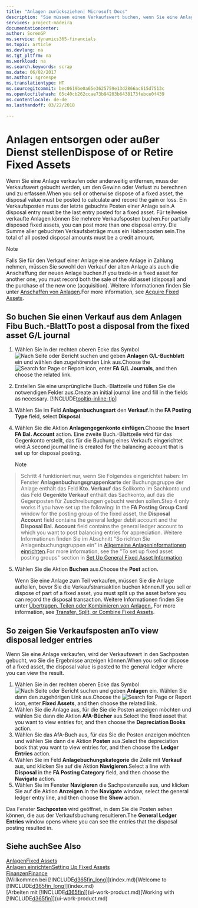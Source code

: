 ```yaml
---
title: "Anlagen zurücksziehen| Microsoft Docs"
description: "Sie müssen einen Verkaufswert buchen, wenn Sie eine Anlage verkaufen oder ausrangieren, die storniert werden sollten."
services: project-madeira
documentationcenter: 
author: SorenGP
ms.service: dynamics365-financials
ms.topic: article
ms.devlang: na
ms.tgt_pltfrm: na
ms.workload: na
ms.search.keywords: scrap
ms.date: 06/02/2017
ms.author: sgroespe
ms.translationtype: HT
ms.sourcegitcommit: bec0619be0a65e3625759e13d2866ac615d7513c
ms.openlocfilehash: 65c40cb262ccae73b94203b6438173febce0f439
ms.contentlocale: de-de
ms.lasthandoff: 03/22/2018

---
```

# <a name="dispose-of-or-retire-fixed-assets"></a><span data-ttu-id="8a1b4-103">Anlagen entsorgen oder außer Dienst stellen</span><span class="sxs-lookup"><span data-stu-id="8a1b4-103">Dispose of or Retire Fixed Assets</span></span>
<span data-ttu-id="8a1b4-104">Wenn Sie eine Anlage verkaufen oder anderweitig entfernen, muss der Verkaufswert gebucht werden, um den Gewinn oder Verlust zu berechnen und zu erfassen.</span><span class="sxs-lookup"><span data-stu-id="8a1b4-104">When you sell or otherwise dispose of a fixed asset, the disposal value must be posted to calculate and record the gain or loss.</span></span> <span data-ttu-id="8a1b4-105">Ein Verkaufsposten muss der letzte gebuchte Posten einer Anlage sein.</span><span class="sxs-lookup"><span data-stu-id="8a1b4-105">A disposal entry must be the last entry posted for a fixed asset.</span></span> <span data-ttu-id="8a1b4-106">Für teilweise verkaufte Anlagen können Sie mehrere Verkaufsposten buchen.</span><span class="sxs-lookup"><span data-stu-id="8a1b4-106">For partially disposed fixed assets, you can post more than one disposal entry.</span></span> <span data-ttu-id="8a1b4-107">Die Summe aller gebuchten Verkaufsbeträge muss ein Habenposten sein.</span><span class="sxs-lookup"><span data-stu-id="8a1b4-107">The total of all posted disposal amounts must be a credit amount.</span></span>  

> [!NOTE]  
>   <span data-ttu-id="8a1b4-108">Falls Sie für den Verkauf einer Anlage eine andere Anlage in Zahlung nehmen, müssen Sie sowohl den Verkauf der alten Anlage als auch die Anschaffung der neuen Anlage buchen.</span><span class="sxs-lookup"><span data-stu-id="8a1b4-108">If you trade-in a fixed asset for another one, you must record both the sale of the old asset (disposal) and the purchase of the new one (acquisition).</span></span> <span data-ttu-id="8a1b4-109">Weitere Informationen finden Sie unter [Anschaffen von Anlagen](fa-how-acquire.md).</span><span class="sxs-lookup"><span data-stu-id="8a1b4-109">For more information, see [Acquire Fixed Assets](fa-how-acquire.md).</span></span>  

## <a name="to-post-a-disposal-from-the-fixed-asset-gl-journal"></a><span data-ttu-id="8a1b4-110">So buchen Sie einen Verkauf aus dem Anlagen Fibu Buch.-Blatt</span><span class="sxs-lookup"><span data-stu-id="8a1b4-110">To post a disposal from the fixed asset G/L journal</span></span>
1. <span data-ttu-id="8a1b4-111">Wählen Sie in der rechten oberen Ecke das Symbol ![Nach Seite oder Bericht suchen](media/ui-search/search_small.png "Nach Seite oder Bericht suchen") und geben **Anlagen G/L-Buchblatt** ein und wählen den zugehörenden Link aus.</span><span class="sxs-lookup"><span data-stu-id="8a1b4-111">Choose the ![Search for Page or Report](media/ui-search/search_small.png "Search for Page or Report icon") icon, enter **FA G/L Journals**, and then choose the related link.</span></span>  
2. <span data-ttu-id="8a1b4-112">Erstellen Sie eine ursprüngliche Buch.-Blattzeile und füllen Sie die notwendigen Felder aus.</span><span class="sxs-lookup"><span data-stu-id="8a1b4-112">Create an initial journal line and fill in the fields as necessary.</span></span> [!INCLUDE[tooltip-inline-tip](includes/tooltip-inline-tip_md.md)]  
3. <span data-ttu-id="8a1b4-113">Wählen Sie im Feld **Anlagenbuchungsart** den **Verkauf**.</span><span class="sxs-lookup"><span data-stu-id="8a1b4-113">In the **FA Posting Type** field, select **Disposal**.</span></span>  
4. <span data-ttu-id="8a1b4-114">Wählen Sie die Aktion **Anlagengegenkonto einfügen**.</span><span class="sxs-lookup"><span data-stu-id="8a1b4-114">Choose the **Insert FA Bal. Account** action.</span></span> <span data-ttu-id="8a1b4-115">Eine zweite Buch.-Blattzeile wird für das Gegenkonto erstellt, das für die Buchung eines Verkaufs eingerichtet wird.</span><span class="sxs-lookup"><span data-stu-id="8a1b4-115">A second journal line is created for the balancing account that is set up for disposal posting.</span></span>  

    > [!NOTE]  
>   <span data-ttu-id="8a1b4-116">Schritt 4 funktioniert nur, wenn Sie Folgendes eingerichtet haben: Im Fenster **Anlagenbuchungsgruppenkarte** der Buchungsgruppe der Anlage enthält das Feld **Kto. Verkauf** das Sollkonto im Sachkonto und das Feld **Gegenkto Verkauf** enthält das Sachkonto, auf das die Gegenposten für Zuschreibungen gebucht werden sollen.</span><span class="sxs-lookup"><span data-stu-id="8a1b4-116">Step 4 only works if you have set up the following: In the **FA Posting Group Card** window for the posting group of the fixed asset, the **Disposal Account** field contains the general ledger debit account and the **Disposal Bal. Account** field contains the general ledger account to which you want to post balancing entries for appreciation.</span></span> <span data-ttu-id="8a1b4-117">Weitere Informationen finden Sie im Abschnitt "So richten Sie Anlagenbuchungsgruppen ein" in [ Allgemeine Anlageninformationen einrichten](fa-how-setup-general.md).</span><span class="sxs-lookup"><span data-stu-id="8a1b4-117">For more information, see the "To set up fixed asset posting groups" section in [Set Up General Fixed Asset Information](fa-how-setup-general.md).</span></span>  
5. <span data-ttu-id="8a1b4-118">Wählen Sie die Aktion **Buchen** aus.</span><span class="sxs-lookup"><span data-stu-id="8a1b4-118">Choose the **Post** action.</span></span>  

    <span data-ttu-id="8a1b4-119">Wenn Sie eine Anlage zum Teil verkaufen, müssen Sie die Anlage aufteilen, bevor Sie die Verkaufstransaktion buchen können.</span><span class="sxs-lookup"><span data-stu-id="8a1b4-119">If you sell or dispose of part of a fixed asset, you must split up the asset before you can record the disposal transaction.</span></span> <span data-ttu-id="8a1b4-120">Weitere Informationen finden Sie unter [Übertragen, Teilen oder Kombinieren von Anlagen.](fa-how-trans-split-combine.md).</span><span class="sxs-lookup"><span data-stu-id="8a1b4-120">For more information, see [Transfer, Split, or Combine Fixed Assets](fa-how-trans-split-combine.md).</span></span>  

## <a name="to-view-disposal-ledger-entries"></a><span data-ttu-id="8a1b4-121">So zeigen Sie Verkaufsposten an</span><span class="sxs-lookup"><span data-stu-id="8a1b4-121">To view disposal ledger entries</span></span>
<span data-ttu-id="8a1b4-122">Wenn Sie eine Anlage verkaufen, wird der Verkaufswert in den Sachposten gebucht, wo Sie die Ergebnisse anzeigen können.</span><span class="sxs-lookup"><span data-stu-id="8a1b4-122">When you sell or dispose of a fixed asset, the disposal value is posted to the general ledger where you can view the result.</span></span>  

1. <span data-ttu-id="8a1b4-123">Wählen Sie in der rechten oberen Ecke das Symbol ![Nach Seite oder Bericht suchen](media/ui-search/search_small.png "Nach Seite oder Bericht suchen") und geben **Anlagen** ein. Wählen Sie dann den zugehörigen Link aus.</span><span class="sxs-lookup"><span data-stu-id="8a1b4-123">Choose the ![Search for Page or Report](media/ui-search/search_small.png "Search for Page or Report icon") icon, enter **Fixed Assets**, and then choose the related link.</span></span>  
2. <span data-ttu-id="8a1b4-124">Wählen Sie die Anlage aus, für die Sie die Posten anzeigen möchten und wählen Sie dann die Aktion **AfA-Bücher** aus.</span><span class="sxs-lookup"><span data-stu-id="8a1b4-124">Select the fixed asset that you want to view entries for, and then choose the **Depreciation Books** action.</span></span>  
3. <span data-ttu-id="8a1b4-125">Wählen Sie das AfA-Buch aus, für das Sie die Posten anzeigen möchten und wählen Sie dann die Aktion **Posten** aus.</span><span class="sxs-lookup"><span data-stu-id="8a1b4-125">Select the depreciation book that you want to view entries for, and then choose the **Ledger Entries** action.</span></span>  
4. <span data-ttu-id="8a1b4-126">Wählen Sie im Feld **Anlagebuchungskategorie** die Zeile mit **Verkauf** aus, und klicken Sie auf die Aktion **Navigieren**.</span><span class="sxs-lookup"><span data-stu-id="8a1b4-126">Select a line with **Disposal** in the **FA Posting Category** field, and then choose the **Navigate** action.</span></span>  
5. <span data-ttu-id="8a1b4-127">Wählen Sie im Fenster **Navigieren** die Sachpostenzeile aus, und klicken Sie auf die Aktion **Anzeigen**.</span><span class="sxs-lookup"><span data-stu-id="8a1b4-127">In the **Navigate** window, select the general ledger entry line, and then choose the **Show** action.</span></span>  

<span data-ttu-id="8a1b4-128">Das Fenster **Sachposten** wird geöffnet, in dem Sie die Posten sehen können, die aus der Verkaufsbuchung resultieren.</span><span class="sxs-lookup"><span data-stu-id="8a1b4-128">The **General Ledger Entries** window opens where you can see the entries that the disposal posting resulted in.</span></span>  

## <a name="see-also"></a><span data-ttu-id="8a1b4-129">Siehe auch</span><span class="sxs-lookup"><span data-stu-id="8a1b4-129">See Also</span></span>
[<span data-ttu-id="8a1b4-130">Anlagen</span><span class="sxs-lookup"><span data-stu-id="8a1b4-130">Fixed Assets</span></span>](fa-manage.md)  
[<span data-ttu-id="8a1b4-131">Anlagen einrichten</span><span class="sxs-lookup"><span data-stu-id="8a1b4-131">Setting Up Fixed Assets</span></span>](fa-setup.md)  
[<span data-ttu-id="8a1b4-132">Finanzen</span><span class="sxs-lookup"><span data-stu-id="8a1b4-132">Finance</span></span>](finance.md)  
<span data-ttu-id="8a1b4-133">[Willkommen bei [!INCLUDE[d365fin_long](includes/d365fin_long_md.md)]](index.md)</span><span class="sxs-lookup"><span data-stu-id="8a1b4-133">[Welcome to [!INCLUDE[d365fin_long](includes/d365fin_long_md.md)]](index.md)</span></span>  
<span data-ttu-id="8a1b4-134">[Arbeiten mit [!INCLUDE[d365fin](includes/d365fin_md.md)]](ui-work-product.md)</span><span class="sxs-lookup"><span data-stu-id="8a1b4-134">[Working with [!INCLUDE[d365fin](includes/d365fin_md.md)]](ui-work-product.md)</span></span>

